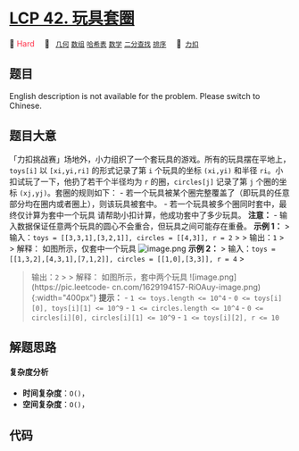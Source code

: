 # [LCP 42. 玩具套圈](https://2xiao.github.io/leetcode-js/lcp/LCP_42.html)

🔴 <font color=#ff334b>Hard</font>&emsp; 🔖&ensp; [`几何`](/tag/geometry.md) [`数组`](/tag/array.md) [`哈希表`](/tag/hash-table.md) [`数学`](/tag/math.md) [`二分查找`](/tag/binary-search.md) [`排序`](/tag/sorting.md)&emsp; 🔗&ensp;[`力扣`](https://leetcode.cn/problems/vFjcfV)

## 题目

English description is not available for the problem. Please switch to
Chinese.


## 题目大意

「力扣挑战赛」场地外，小力组织了一个套玩具的游戏。所有的玩具摆在平地上，`toys[i]` 以 `[xi,yi,ri]` 的形式记录了第 `i`
个玩具的坐标 `(xi,yi)` 和半径 `ri`。小扣试玩了一下，他扔了若干个半径均为 `r` 的圈，`circles[j]` 记录了第 `j`
个圈的坐标 `(xj,yj)`。套圈的规则如下： \- 若一个玩具被某个圈完整覆盖了（即玩具的任意部分均在圈内或者圈上），则该玩具被套中。 \-
若一个玩具被多个圈同时套中，最终仅计算为套中一个玩具 请帮助小扣计算，他成功套中了多少玩具。 **注意：** \-
输入数据保证任意两个玩具的圆心不会重合，但玩具之间可能存在重叠。 **示例 1：** > 输入：`toys = [[3,3,1],[3,2,1]],
circles = [[4,3]], r = 2` > > 输出：`1` > > 解释： 如图所示，仅套中一个玩具
![image.png](https://pic.leetcode-cn.com/1629194140-ydKiGF-image.png) **示例
2：** > 输入：`toys = [[1,3,2],[4,3,1],[7,1,2]], circles = [[1,0],[3,3]], r = 4` >
> 输出：`2` > > 解释： 如图所示，套中两个玩具 ![image.png](https://pic.leetcode-
cn.com/1629194157-RiOAuy-image.png){:width="400px"} **提示：** \- `1 <=
toys.length <= 10^4` \- `0 <= toys[i][0], toys[i][1] <= 10^9` \- `1 <=
circles.length <= 10^4` \- `0 <= circles[i][0], circles[i][1] <= 10^9` \- `1
<= toys[i][2], r <= 10`


## 解题思路

#### 复杂度分析

- **时间复杂度**：`O()`，
- **空间复杂度**：`O()`，

## 代码

```javascript

```